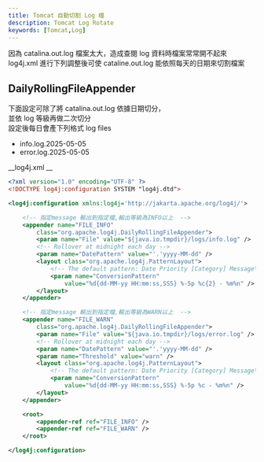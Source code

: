 ```yaml
---
title: Tomcat 自動切割 Log 檔
description: Tomcat Log Rotate
keywords: [Tomcat,Log]
---
```


因為 catalina.out.log 檔案太大，造成查閱 log 資料時檔案常常開不起來  
log4j.xml 進行下列調整後可使 cataline.out.log 能依照每天的日期來切割檔案  


## DailyRollingFileAppender  

下面設定可除了將 catalina.out.log 依據日期切分，  
並依 log 等級再做二次切分  
設定後每日會產下列格式 log files  

* info.log.2025-05-05  
* error.log.2025-05-05  



__log4j.xml __

```xml
<?xml version="1.0" encoding="UTF-8" ?>
<!DOCTYPE log4j:configuration SYSTEM "log4j.dtd">

<log4j:configuration xmlns:log4j='http://jakarta.apache.org/log4j/'>

    <!-- 指定message 輸出到指定檔,輸出等級為INFO以上  -->
    <appender name="FILE_INFO"
        class="org.apache.log4j.DailyRollingFileAppender">
        <param name="File" value="${java.io.tmpdir}/logs/info.log" />
        <!-- Rollover at midnight each day -->
        <param name="DatePattern" value="'.'yyyy-MM-dd" />
        <layout class="org.apache.log4j.PatternLayout">
            <!-- The default pattern: Date Priority [Category] Message\n -->
            <param name="ConversionPattern"
                value="%d{dd-MM-yy HH:mm:ss,SSS} %-5p %c{2} - %m%n" />
        </layout>
    </appender>

    <!-- 指定message 輸出到指定檔,輸出等級為WARN以上  -->
    <appender name="FILE_WARN"
        class="org.apache.log4j.DailyRollingFileAppender">
        <param name="File" value="${java.io.tmpdir}/logs/error.log" />
        <!-- Rollover at midnight each day -->
        <param name="DatePattern" value="'.'yyyy-MM-dd" />
        <param name="Threshold" value="warn" />
        <layout class="org.apache.log4j.PatternLayout">
            <!-- The default pattern: Date Priority [Category] Message\n -->
            <param name="ConversionPattern"
                value="%d{dd-MM-yy HH:mm:ss,SSS} %-5p %c - %m%n" />
        </layout>
    </appender>

    <root>
        <appender-ref ref="FILE_INFO" />
        <appender-ref ref="FILE_WARN" />
    </root>

</log4j:configuration>
```
